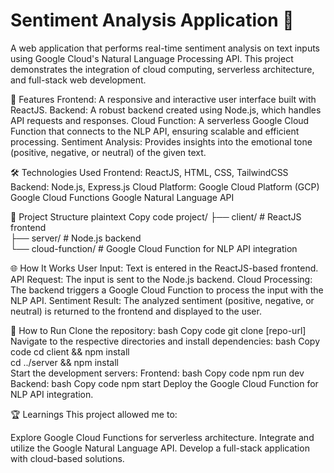 # Sentiment Analysis Application 🌟
A web application that performs real-time sentiment analysis on text inputs using Google Cloud's Natural Language Processing API. This project demonstrates the integration of cloud computing, serverless architecture, and full-stack web development.

🚀 Features
Frontend: A responsive and interactive user interface built with ReactJS.
Backend: A robust backend created using Node.js, which handles API requests and responses.
Cloud Function: A serverless Google Cloud Function that connects to the NLP API, ensuring scalable and efficient processing.
Sentiment Analysis: Provides insights into the emotional tone (positive, negative, or neutral) of the given text.

🛠️ Technologies Used
Frontend: ReactJS, HTML, CSS, TailwindCSS
Backend: Node.js, Express.js
Cloud Platform: Google Cloud Platform (GCP)
Google Cloud Functions
Google Natural Language API

📂 Project Structure
plaintext
Copy code
project/
├── client/       # ReactJS frontend  
├── server/       # Node.js backend  
└── cloud-function/  # Google Cloud Function for NLP API integration  

🌐 How It Works
User Input: Text is entered in the ReactJS-based frontend.
API Request: The input is sent to the Node.js backend.
Cloud Processing: The backend triggers a Google Cloud Function to process the input with the NLP API.
Sentiment Result: The analyzed sentiment (positive, negative, or neutral) is returned to the frontend and displayed to the user.

📖 How to Run
Clone the repository:
bash
Copy code
git clone [repo-url]
Navigate to the respective directories and install dependencies:
bash
Copy code
cd client && npm install  
cd ../server && npm install  
Start the development servers:
Frontend:
bash
Copy code
npm run dev
Backend:
bash
Copy code
npm start
Deploy the Google Cloud Function for NLP API integration.

🏆 Learnings
This project allowed me to:

Explore Google Cloud Functions for serverless architecture.
Integrate and utilize the Google Natural Language API.
Develop a full-stack application with cloud-based solutions.
